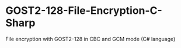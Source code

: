 # GOST2-128-File-Encryption-C-Sharp
File encryption with GOST2-128 in CBC and GCM mode (C# language)
